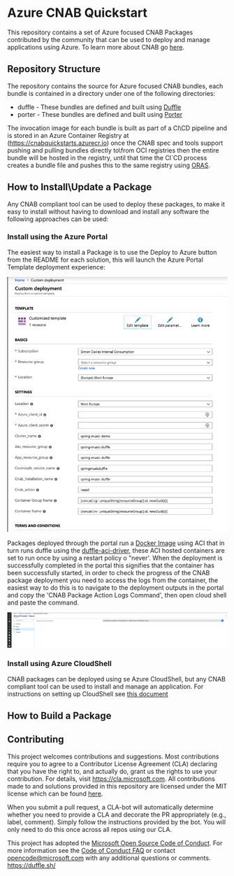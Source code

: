 # Azure CNAB Quickstart 

This repository contains a set of Azure focused CNAB Packages contributed by the community that can be used to deploy and manage applications using Azure. To learn more about CNAB go [here](https://cnab.io/).

## Repository Structure

The repository contains the source for Azure focused CNAB bundles, each bundle is contained in a directory under one of the following directories:

* duffle - These bundles are defined and built using [Duffle](https://duffle.sh/ 'The duffle website')
* porter - These bundles are defined and built using [Porter](https://porter.sh/ 'The porter website')

The invocation image for each bundle is built as part of a CI\CD pipeline and is stored in an Azure Container Registry at (https://cnabquickstarts.azurecr.io) once the CNAB spec and tools support pushing and pulling bundles directly to\from  OCI registries then the entire bundle will be hosted in the registry, until that time the CI`CD process creates a bundle file and pushes this to the same registry using [ORAS](https://github.com/deislabs/oras).

## How to Install\Update a Package

Any CNAB compliant tool can be used to deploy these packages, to make it easy to install without having to download and install any software the following approaches can be used:

### Install using the Azure Portal

The easiest way to install a Package is to use the Deploy to Azure button from the README for each solution, this will launch the Azure Portal Template deployment experience:

![portal-template-deployment](./images/portal-template-deployment.png)

Packages deployed through the portal run a [Docker Image](./client/duffle-aci-docker) using ACI that in turn runs duffle using the [duffle-aci-driver](https://github.com/deislabs/duffle-aci-driver), these ACI hosted containers are set to run once by using a restart policy o "never'. When the deployment is successfully completed in the portal this signifies that the container has been successfully started, in order to check the progress of the CNAB package deployment you need to access the logs from the container, the easiest way to do this is to navigate to the deployment outputs in the portal and copy the 'CNAB Package Action Logs Command', then open cloud shell and paste the command.

![portal-template-deployment-outputs](./images/portal-template-deployment-outputs.png)

### Install using Azure CloudShell

CNAB packages can be deployed using se Azure CloudShell, but any CNAB compliant tool can be used to install and manage an application. For instructions on setting up CloudShell see [this document](set_up_cloudshell.md) 


## How to Build a Package



## Contributing

This project welcomes contributions and suggestions.  Most contributions require you to agree to a
Contributor License Agreement (CLA) declaring that you have the right to, and actually do, grant us
the rights to use your contribution. For details, visit https://cla.microsoft.com. All contributions made to and solutions provided in this repository are licensed under the MIT license which can be found [here](LICENSE).

When you submit a pull request, a CLA-bot will automatically determine whether you need to provide
a CLA and decorate the PR appropriately (e.g., label, comment). Simply follow the instructions
provided by the bot. You will only need to do this once across all repos using our CLA.

This project has adopted the [Microsoft Open Source Code of Conduct](https://opensource.microsoft.com/codeofconduct/).
For more information see the [Code of Conduct FAQ](https://opensource.microsoft.com/codeofconduct/faq/) or
contact [opencode@microsoft.com](mailto:opencode@microsoft.com) with any additional questions or comments.
https://duffle.sh/
